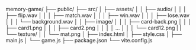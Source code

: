 memory-game/
├── public/
├── src/
│   ├── assets/
│   │   ├── audio/
│   │   │   ├── flip.wav
│   │   │   ├── match.wav
│   │   │   ├── win.wav
│   │   │   ├── lose.wav
│   │   │   └── background.wav
│   │   ├── image/
│   │   │   ├── card-back.png
│   │   │   ├── card1.png
│   │   │   ├── card2.png
│   │   │   │   ...
│   │   │   └── card12.png
|   |   └── texture/
│   │       └── mat.png
│   ├── index.html
│   ├── style.css
│   ├── main.js
│   └── game.js
├── package.json
└── vite.config.js